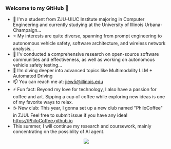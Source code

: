 ### Welcome to my GitHub 👋

<!--
**Jiewang** is a ✨ _special_ ✨ repository because its `README.md` (this file) appears on your GitHub profile.

Here are some ideas to get you started:

-->
- 📖 I'm a student from ZJU-UIUC Institute majoring in Computer Engineering and currently studying at the University of Illinois Urbana-Champaign...
- ⭐️ My interests are quite diverse, spanning from prompt engineering to autonomous vehicle safety, software architecture, and wireless network analysis...
- 🔭 I'v conducted a comprehensive research on open-source software communities and effectiveness, as well as working on autonomous vehicle safety testing...
- 🌱 I’m diving deeper into advanced topics like Multimodality LLM + Automated Driving
- 📫 You can reach me at: jiew5@illinois.edu 
- ⚡ Fun fact: Beyond my love for technology, I also have a passion for coffee and art. Sipping a cup of coffee while exploring new ideas is one of my favorite ways to relax.
- ☕ New club: This year, I gonna set up a new club named "PhiloCoffee" in ZJUI. Feel free to submit issue if you have any idea! https://PhiloCoffee.github.io
- This summer, I will continue my research and coursework, mainly concentrating on the possiblity of AI agent. 
<div align="center">
    <img  src="https://github-readme-streak-stats.herokuapp.com/?user=Everloom-129" />
</div>

